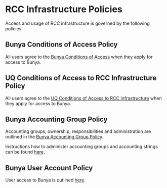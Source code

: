 # RCC Infrastructure Policies

Access and usage of RCC infrastructure is governed by the following policies.

## Bunya Conditions of Access Policy

All users agree to the [Bunya Conditions of Access](Bunya-Conditions-of-Access-2024-02-02.pdf) when they apply for access to Bunya.

## UQ Conditions of Access to RCC Infrastructure Policy

All users agree to the [UQ Conditions of Access to RCC Infrastructure](UQ-Conditions-of-Access-to-RCC-Infrastructure.pdf) when they apply for access to Bunya.

## Bunya Accounting Group Policy

Accounting groups, ownership, responsibilities and administration are outlined in the [Bunya Accounting Group Policy](Bunya-Accounting-Group-Policy-2024-03.pdf).

Instructions how to administer accounting groups and accounting strings can be found [here](../guides/Accounting-group-admin.md).


## Bunya User Account Policy

User access to Bunya is outlined [here](Bunya-User-Account-Policy-2024-03.pdf).

